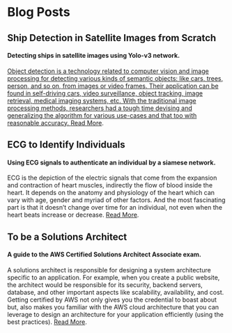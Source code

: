 # Blog Posts

## Ship Detection in Satellite Images from Scratch
#### Detecting ships in satellite images using Yolo-v3 network.

<a href="https://images.pexels.com/photos/2226458/pexels-photo-2226458.jpeg?auto=compress&cs=tinysrgb&dpr=2&h=650&w=940" width="200px"/>

Object detection is a technology related to computer vision and image processing for detecting various kinds of semantic objects: like cars, trees, person, and so on, from images or video frames. Their application can be found in self-driving cars, video surveillance, object tracking, image retrieval, medical imaging systems, etc. With the traditional image processing methods, researchers had a tough time devising and generalizing the algorithm for various use-cases and that too with reasonable accuracy. [Read More](https://medium.com/intel-software-innovators/ship-detection-in-satellite-images-from-scratch-849ccfcc3072).

## ECG to Identify Individuals
#### Using ECG signals to authenticate an individual by a siamese network.

ECG is the depiction of the electric signals that come from the expansion and contraction of heart muscles, indirectly the flow of blood inside the heart. It depends on the anatomy and physiology of the heart which can vary with age, gender and myriad of other factors. And the most fascinating part is that it doesn’t change over time for an individual, not even when the heart beats increase or decrease. [Read More](https://medium.com/intel-software-innovators/ecg-to-identify-individuals-from-data-to-deployment-74cce404f9f0).

## To be a Solutions Architect
#### A guide to the AWS Certified Solutions Architect Associate exam.

A solutions architect is responsible for designing a system architecture specific to an application. For example, when you create a public website, the architect would be responsible for its security, backend servers, database, and other important aspects like scalability, availability, and cost. Getting certified by AWS not only gives you the credential to boast about but, also makes you familiar with the AWS cloud architecture that you can leverage to design an architecture for your application efficiently (using the best practices). [Read More](https://medium.com/@amanag.11/to-be-a-solutions-architect-3990135ac2fe).
